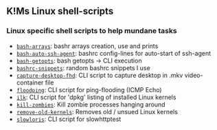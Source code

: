 ## K!Ms Linux shell-scripts

### Linux specific shell scripts to help mundane tasks

  * [`bash-arrays`](bash-arrays): bashr arrays creation, use and prints
  * [`bash-auto-ssh-agent`](bash-auto-ssh-agent): bashrc config-lines for auto-start of ssh-agent
  * [`bash-getopts`](bash-getopts): bash getopts -> CLI execution
  * [`bashrc-snippets`](bashrc-snippets): random bashrc snippets I use
  * [`capture-desktop-fhd`](capture-desktop-fhd): CLI script to capture desktop in .mkv video-container file
  * [`floodping`](floodping): CLI script for ping-flooding (ICMP Echo)
  * [`ilk`](ilk): CLI script for 'dpkg' listing of installed Linux kernels
  * [`kill-zombies`](kill-zombies): Kill zombie processes hanging around
  * [`remove-old-kernels`](remove-old-kernels): Removes old / unsued Linux kernels
  * [`slowloris`](slowloris): CLI script for slowhttptest
